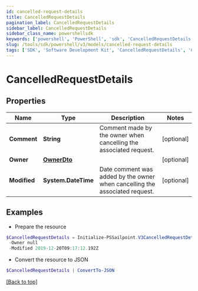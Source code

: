```yaml
---
id: cancelled-request-details
title: CancelledRequestDetails
pagination_label: CancelledRequestDetails
sidebar_label: CancelledRequestDetails
sidebar_class_name: powershellsdk
keywords: ['powershell', 'PowerShell', 'sdk', 'CancelledRequestDetails', 'CancelledRequestDetails'] 
slug: /tools/sdk/powershell/v3/models/cancelled-request-details
tags: ['SDK', 'Software Development Kit', 'CancelledRequestDetails', 'CancelledRequestDetails']
---
```



# CancelledRequestDetails

## Properties

Name | Type | Description | Notes
------------ | ------------- | ------------- | -------------
**Comment** | **String** | Comment made by the owner when cancelling the associated request. | [optional] 
**Owner** | [**OwnerDto**](owner-dto) |  | [optional] 
**Modified** | **System.DateTime** | Date comment was added by the owner when cancelling the associated request. | [optional] 

## Examples

- Prepare the resource
```powershell
$CancelledRequestDetails = Initialize-PSSailpoint.V3CancelledRequestDetails  -Comment This request must be cancelled. `
 -Owner null `
 -Modified 2019-12-20T09:17:12.192Z
```

- Convert the resource to JSON
```powershell
$CancelledRequestDetails | ConvertTo-JSON
```


[[Back to top]](#) 

